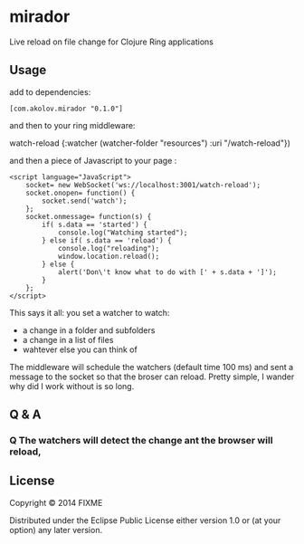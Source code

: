 # mirador

Live reload on file change for Clojure Ring applications

## Usage

add to dependencies:

    [com.akolov.mirador "0.1.0"]
    
    
and then to your ring middleware:

  watch-reload {:watcher (watcher-folder "resources")
                            :uri     "/watch-reload"})
                            
and then a piece of Javascript to your page :

    <script language="JavaScript">
        socket= new WebSocket('ws://localhost:3001/watch-reload');
        socket.onopen= function() {
            socket.send('watch');
        };
        socket.onmessage= function(s) {
            if( s.data == 'started') {
                console.log("Watching started");
            } else if( s.data == 'reload') {
                console.log("reloading");
                window.location.reload();
            } else {
                alert('Don\'t know what to do with [' + s.data + ']');
            }
        };
    </script>
    
    
This says it all: you set a watcher to watch:
  - a change in a folder and subfolders
  - a change in a list of files
  - wahtever else you can think of
  
The middleware will schedule the watchers (default time 100 ms) and sent a message to the socket so that the broser can reload. Pretty simple, I wander why did I work without is so long.

## Q & A

### Q The watchers will detect the change ant the browser will reload, 
## License

Copyright © 2014 FIXME

Distributed under the Eclipse Public License either version 1.0 or (at
your option) any later version.
